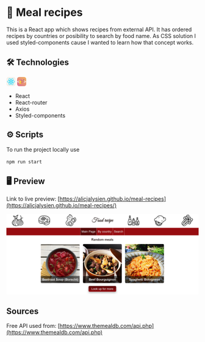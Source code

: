 # 🍲 Meal recipes

This is a React app which shows recipes from external API. It has ordered recipes by countries or posibility to search by food name.
As CSS solution I used styled-components cause I wanted to learn how that concept works.

## 🛠️ Technologies
<img src="./public/icons/react.svg" width="24"> <img src="./public/icons/styledcomponents.svg" width="24">

- React
- React-router
- Axios
- Styled-components

## ⚙️ Scripts
To run the project locally use 

``
npm run start
``

## 🖥️ Preview

Link to live preview: [https://alicjalysien.github.io/meal-recipes](https://alicjalysien.github.io/meal-recipes/)

![Image - preview of my page](/public/images/readme-example.png)


## Sources
Free API used from: [https://www.themealdb.com/api.php](https://www.themealdb.com/api.php)
